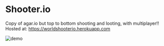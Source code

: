 # Shooter.io
Copy of agar.io but top to bottom shooting and looting, with multiplayer!!
Hosted at: 
https://worldshooterio.herokuapp.com

![demo](https://prnt.sc/qupobl)
